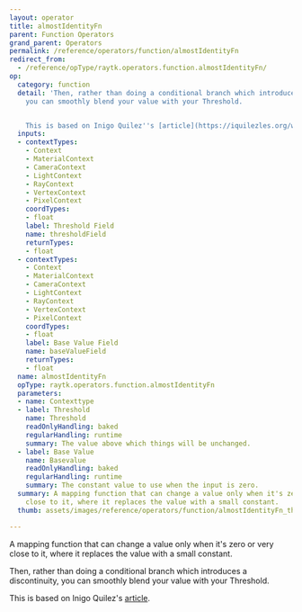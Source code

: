 ```yaml
---
layout: operator
title: almostIdentityFn
parent: Function Operators
grand_parent: Operators
permalink: /reference/operators/function/almostIdentityFn
redirect_from:
  - /reference/opType/raytk.operators.function.almostIdentityFn/
op:
  category: function
  detail: 'Then, rather than doing a conditional branch which introduces a discontinuity,
    you can smoothly blend your value with your Threshold.


    This is based on Inigo Quilez''s [article](https://iquilezles.org/www/articles/functions/functions.htm).'
  inputs:
  - contextTypes:
    - Context
    - MaterialContext
    - CameraContext
    - LightContext
    - RayContext
    - VertexContext
    - PixelContext
    coordTypes:
    - float
    label: Threshold Field
    name: thresholdField
    returnTypes:
    - float
  - contextTypes:
    - Context
    - MaterialContext
    - CameraContext
    - LightContext
    - RayContext
    - VertexContext
    - PixelContext
    coordTypes:
    - float
    label: Base Value Field
    name: baseValueField
    returnTypes:
    - float
  name: almostIdentityFn
  opType: raytk.operators.function.almostIdentityFn
  parameters:
  - name: Contexttype
  - label: Threshold
    name: Threshold
    readOnlyHandling: baked
    regularHandling: runtime
    summary: The value above which things will be unchanged.
  - label: Base Value
    name: Basevalue
    readOnlyHandling: baked
    regularHandling: runtime
    summary: The constant value to use when the input is zero.
  summary: A mapping function that can change a value only when it's zero or very
    close to it, where it replaces the value with a small constant.
  thumb: assets/images/reference/operators/function/almostIdentityFn_thumb.png

---
```



A mapping function that can change a value only when it's zero or very close to it, where it replaces the value with a small constant.

Then, rather than doing a conditional branch which introduces a discontinuity, you can smoothly blend your value with your Threshold.

This is based on Inigo Quilez's [article](https://iquilezles.org/www/articles/functions/functions.htm).